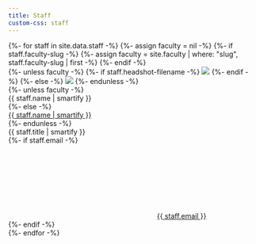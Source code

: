 ```yaml
---
title: Staff
custom-css: staff
---
```


<section class="standard-block">

<div>
{%- for staff in site.data.staff -%}
{%- assign faculty = nil -%}
{%- if staff.faculty-slug -%}
    {%- assign faculty = site.faculty | where: "slug", staff.faculty-slug | first -%}
{%- endif -%}
<div>
    <div class="image">
{%- unless faculty -%}
    {%- if staff.headshot-filename -%}
    <img src="{{ site.people-image-directory | append: staff.headshot-filename | relative_url }}" />
    {%- endif -%}
{%- else -%}
    <img src="{% include site/faculty-headshot-filepath.html faculty=faculty %}" />
{%- endunless -%}
    </div>
{%- unless faculty -%}
    <div class="name">{{ staff.name | smartify }}</div>
{%- else -%}
    <div class="name"><a href="{{ faculty.url | relative_url }}">{{ staff.name | smartify }}</a></div>
{%- endunless -%}
    <div class="title">{{ staff.title | smartify }}</div>
    {%- if staff.email -%}
    <div class="email"><svg><use xlink:href="#envelope" /></svg><a href="mailto:{{ staff.email }}">{{ staff.email }}</a></div>
    {%- endif -%}
</div>
{%- endfor -%}
</div>

</section>